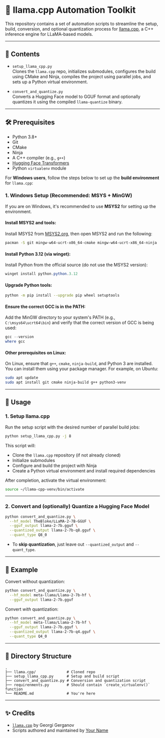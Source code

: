 # 🦙 llama.cpp Automation Toolkit

This repository contains a set of automation scripts to streamline the setup, build, conversion, and optional quantization process for [llama.cpp](https://github.com/ggerganov/llama.cpp), a C++ inference engine for LLaMA-based models.

---

## 📂 Contents

- `setup_llama_cpp.py`  
  Clones the `llama.cpp` repo, initializes submodules, configures the build using CMake and Ninja, compiles the project using parallel jobs, and sets up a Python virtual environment.

- `convert_and_quantize.py`  
  Converts a Hugging Face model to GGUF format and optionally quantizes it using the compiled `llama-quantize` binary.

---

## 🛠️ Prerequisites

- Python 3.8+
- Git
- CMake
- Ninja
- A C++ compiler (e.g., `g++`)
- [Hugging Face Transformers](https://huggingface.co/docs/transformers/index)
- Python `virtualenv` module

For **Windows users**, follow the steps below to set up the **build environment** for `llama.cpp`:

### **1. Windows Setup (Recommended: MSYS + MinGW)**

If you are on Windows, it's recommended to use **MSYS2** for setting up the environment.

#### **Install MSYS2 and tools:**
Install MSYS2 from [MSYS2.org](https://www.msys2.org/), then open MSYS2 and run the following:

```bash
pacman -S git mingw-w64-ucrt-x86_64-cmake mingw-w64-ucrt-x86_64-ninja
```

#### **Install Python 3.12 (via winget):**

Install Python from the official source (do not use the MSYS2 version):

```powershell
winget install python.python.3.12
```

#### **Upgrade Python tools:**

```bash
python -m pip install --upgrade pip wheel setuptools
```

#### **Ensure the correct GCC is in the PATH:**

Add the MinGW directory to your system's PATH (e.g., `C:\msys64\ucrt64\bin`) and verify that the correct version of GCC is being used:

```powershell
gcc --version
where gcc
```

#### **Other prerequisites on Linux:**

On Linux, ensure that `g++`, `cmake`, `ninja-build`, and Python 3 are installed. You can install them using your package manager. For example, on Ubuntu:

```bash
sudo apt update
sudo apt install git cmake ninja-build g++ python3-venv
```

---

## 🚀 Usage

### 1. **Setup llama.cpp**

Run the setup script with the desired number of parallel build jobs:

```bash
python setup_llama_cpp.py -j 8
```

This script will:

- Clone the `llama.cpp` repository (if not already cloned)
- Initialize submodules
- Configure and build the project with Ninja
- Create a Python virtual environment and install required dependencies

After completion, activate the virtual environment:

```bash
source ~/llama-cpp-venv/bin/activate
```

---

### 2. **Convert and (optionally) Quantize a Hugging Face Model**

```bash
python convert_and_quantize.py \
  --hf_model TheBloke/LLaMA-2-7B-GGUF \
  --gguf_output llama-2-7b.gguf \
  --quantized_output llama-2-7b-q8.gguf \
  --quant_type Q8_0
```

- To **skip quantization**, just leave out `--quantized_output` and `--quant_type`.

---

## 🧪 Example

Convert without quantization:

```bash
python convert_and_quantize.py \
  --hf_model meta-llama/Llama-2-7b-hf \
  --gguf_output llama-2-7b.gguf
```

Convert *with* quantization:

```bash
python convert_and_quantize.py \
  --hf_model meta-llama/Llama-2-7b-hf \
  --gguf_output llama-2-7b.gguf \
  --quantized_output llama-2-7b-q4.gguf \
  --quant_type Q4_0
```

---

## 📁 Directory Structure

```
.
├── llama.cpp/              # Cloned repo
├── setup_llama_cpp.py      # Setup and build script
├── convert_and_quantize.py # Conversion and quantization script
├── requirenments.py        # Should contain `create_virtualenv()` function
└── README.md               # You're here
```

---

## ✨ Credits

- [`llama.cpp`](https://github.com/ggerganov/llama.cpp) by Georgi Gerganov
- Scripts authored and maintained by [Your Name](https://github.com/jaliyanimanthako)